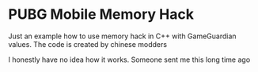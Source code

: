 # PUBG Mobile Memory Hack
Just an example how to use memory hack in C++ with GameGuardian values. The code is created by chinese modders

I honestly have no idea how it works. Someone sent me this long time ago
